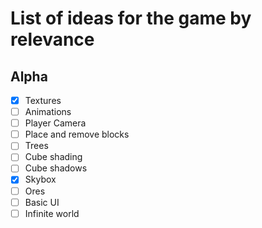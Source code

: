 # List of ideas for the game by relevance
## Alpha
- [x] Textures
- [ ] Animations
- [ ] Player Camera
- [ ] Place and remove blocks
- [ ] Trees
- [ ] Cube shading
- [ ] Cube shadows
- [x] Skybox
- [ ] Ores
- [ ] Basic UI
- [ ] Infinite world

